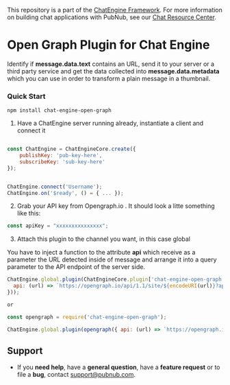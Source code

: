 This repository is a part of the [ChatEngine Framework](https://github.com/pubnub/chat-engine).
For more information on building chat applications with PubNub, see our
[Chat Resource Center](http://www.pubnub.com/developers/chat-resource-center/).


# Open Graph Plugin for Chat Engine

Identify if **message.data.text** contains an URL, send it to your server or a third party service and get the data 
collected into **message.data.metadata** which you can use in order to transform a plain message in a thumbnail.

### Quick Start

```shell
npm install chat-engine-open-graph
```

1. Have a ChatEngine server running already, instantiate a client and connect it
```js

const ChatEngine = ChatEngineCore.create({
    publishKey: 'pub-key-here',
    subscribeKey: 'sub-key-here'
});


ChatEngine.connect('Username');
ChatEngine.on('$ready', () = { ... });
```

2. Grab your API key from Opengraph.io . It should look a litte something like this:

```js
const apiKey = "xxxxxxxxxxxxxxx";
```

3. Attach this plugin to the channel you want, in this case global

You have to inject a function to the attribute **api** which receive as a parameter the URL detected inside of message 
and arrange it into a query parameter to the API endpoint of the server side.

```js
ChatEngine.global.plugin(ChatEngineCore.plugin['chat-engine-open-graph']({
  api: (url) => `https://opengraph.io/api/1.1/site/${encodeURI(url)}?app_id=${apiKey}`
}));

or

const opengraph = require('chat-engine-open-graph');

ChatEngine.global.plugin(opengraph({ api: (url) => `https://opengraph.io/api/1.1/site/${encodeURI(url)}?app_id=${apiKey}` }));
```

## Support

- If you **need help**, have a **general question**, have a **feature request** or to file a **bug**, contact <support@pubnub.com>.